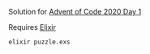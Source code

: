 Solution for [Advent of Code 2020 Day 1](https://adventofcode.com/2020/day/1)

Requires [Elixir](https://elixir-lang.org/install.html)

```
elixir puzzle.exs
```